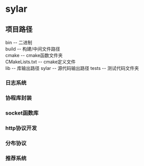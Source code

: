 # sylar

## 项目路径
bin -- 二进制  <br/>
build -- 构建/中间文件路径 <br/>
cmake -- cmake函数文件夹 <br/>
CMakeLists.txt -- cmake定义文件 <br/>
lib -- 库输出路径
sylar -- 源代码输出路径
tests -- 测试代码文件夹

### 日志系统
### 协程库封装
### socket函数库
### http协议开发
### 分布协议
### 推荐系统